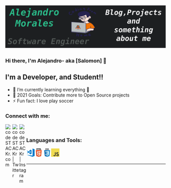 <h1 align="center">
  <img src="https://github.com/alexbob17/alexbob17/blob/main/New%20Project.png?raw=true" alt="Alejandro Morales" />
</h1>

### Hi there, I'm Alejandro- aka [Salomon] 👋


## I'm a Developer, and Student!!


- 🌱 I’m currently learning everything 🤣
- 🥅 2021 Goals: Contribute more to Open Source projects
- ⚡ Fun fact: I love play soccer 


### Connect with me:

 <a href="https://www.linkedin.com/in/alejandro-morales-16a151208/"><img align="left" alt="codeSTACKr.com" width="22px" src="https://image.flaticon.com/icons/png/512/174/174857.png" /> </a>

 <a href="https://twitter.com/kleosling"><img align="left" alt="codeSTACKr | Twitter" width="22px" src="https://camo.githubusercontent.com/3253f1e385efa0b09493d467f352e10414c3984064c6a4e99d4e705709018c43/68747470733a2f2f66696c6970706f62697374616666612e6769746875622e696f2f696d616765732f747769747465722e737667" /></a>

<a href="https://www.instagram.com/alexito_s_morales/?hl=es-la">
<img align="left" alt="codeSTACKr | Instagram" width="22px" src="https://camo.githubusercontent.com/366697de3f6ada9ce804834e6e091c64a1d5d6d267b1b88206b086b67085369d/68747470733a2f2f75706c6f61642e77696b696d656469612e6f72672f77696b6970656469612f636f6d6d6f6e732f7468756d622f362f36652f496e7374616772616d5f666f6e745f617765736f6d652e7376672f3230303070782d496e7374616772616d5f666f6e745f617765736f6d652e7376672e706e67" /></a>

<br />

### Languages and Tools:

<img align="left" alt="Visual Studio Code" width="26px" src="https://raw.githubusercontent.com/github/explore/80688e429a7d4ef2fca1e82350fe8e3517d3494d/topics/visual-studio-code/visual-studio-code.png" />
<img align="left" alt="HTML5" width="26px" src="https://raw.githubusercontent.com/github/explore/80688e429a7d4ef2fca1e82350fe8e3517d3494d/topics/html/html.png" />
<img align="left" alt="CSS3" width="26px" src="https://raw.githubusercontent.com/github/explore/80688e429a7d4ef2fca1e82350fe8e3517d3494d/topics/css/css.png" />
<img align="left" alt="JavaScript" width="26px" src="https://raw.githubusercontent.com/github/explore/80688e429a7d4ef2fca1e82350fe8e3517d3494d/topics/javascript/javascript.png" />




<br />
<br />

---

